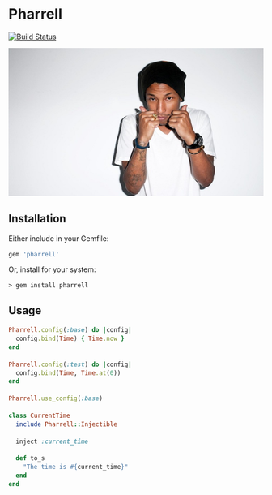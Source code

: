 # Pharrell

[![Build Status](https://travis-ci.org/seadowg/pharrell.png?branch=master)](https://travis-ci.org/seadowg/pharrell)

![Pharrell](media/pharrell.jpg)

## Installation

Either include in your Gemfile:

```ruby
gem 'pharrell'
```

Or, install for your system:

    > gem install pharrell

## Usage

```ruby
Pharrell.config(:base) do |config|
  config.bind(Time) { Time.now }
end

Pharrell.config(:test) do |config|
  config.bind(Time, Time.at(0))
end

Pharrell.use_config(:base)

class CurrentTime
  include Pharrell::Injectible

  inject :current_time

  def to_s
    "The time is #{current_time}"
  end
end
```
